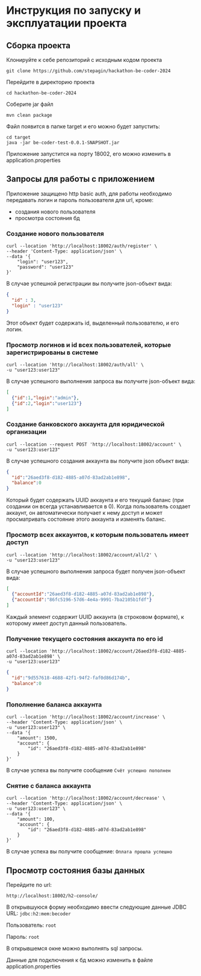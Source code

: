 # Инструкция по запуску и эксплуатации проекта

## Сборка проекта


Клонируйте к себе репозиторий с исходным кодом проекта

```shell
git clone https://github.com/stepagin/hackathon-be-coder-2024
```
Перейдите в директорию проекта

```shell
cd hackathon-be-coder-2024
```

Соберите jar файл 

```shell
mvn clean package
```

Файл появится в папке target и его можно будет запустить:

```shell
cd target
java -jar be-coder-test-0.0.1-SNAPSHOT.jar 
```

Приложение запустится на порту 18002, его можно изменить в application.properties


## Запросы для работы с приложением

Приложение защищено http basic auth, для работы необходимо передавать логин и пароль пользователя для url, кроме:

* создания нового пользователя
* просмотра состояния бд

### Создание нового пользователя
```shell
curl --location 'http://localhost:18002/auth/register' \
--header 'Content-Type: application/json' \
--data '{
    "login": "user123",
    "password": "user123"
}'
```
В случае успешной регистрации вы получите json-объект вида:
```json
{
  "id" : 3,
  "login" : "user123"
}
```

Этот объект будет содержать id, выделенный пользователю, и его логин.

### Просмотр логинов и id всех пользователей, которые зарегистрированы в системе

```shell
curl --location 'http://localhost:18002/auth/all' \
-u "user123:user123"
```

В случае успешного выполнения запроса вы получите json-объект вида:
```json
[
  {"id":1,"login":"admin"},
  {"id":2,"login":"user123"}
]
```

### Создание банковского аккаунта для юридической организации

```shell
curl --location --request POST 'http://localhost:18002/account' \
-u "user123:user123"
```
В случае успешного создания аккаунта вы получите json объект вида:

```json
{
  "id":"26aed3f8-d182-4885-a07d-83ad2ab1e898",
  "balance":0
}
```

Который будет содержать UUID аккаунта и его текущий баланс (при создании он всегда устанавливается в 0).
Когда пользователь создает аккаунт, он автоматически получает к нему доступ и может просматривать состояние этого аккаунта и изменять баланс.

### Просмотр всех аккаунтов, к которым пользователь имеет доступ

```shell
curl --location 'http://localhost:18002/account/all/2' \
-u "user123:user123"
```

В случае успешного выполнения запроса будет получен json-объект вида:
```json
[
  {"accountId":"26aed3f8-d182-4885-a07d-83ad2ab1e898"},
  {"accountId":"86fc5196-57d6-4e4a-9991-7ba2105b1fdf"}
]
```
Каждый элемент содержит UUID аккаунта (в строковом формате), к которому имеет доступ данный пользователь.
### Получение текущего состояния аккаунта по его id

```shell
curl --location 'http://localhost:18002/account/26aed3f8-d182-4885-a07d-83ad2ab1e898' \
-u "user123:user123"
```
```json
{
  "id":"9d557618-4688-42f1-94f2-faf0d86d174b",
  "balance":0
}
```

### Пополнение баланса аккаунта

```shell
curl --location 'http://localhost:18002/account/increase' \
--header 'Content-Type: application/json' \
-u "user123:user123" \
--data '{
	"amount": 1500,
    "account": {
        "id": "26aed3f8-d182-4885-a07d-83ad2ab1e898"
    }
}'
```

В случае успеха вы получите сообщение ``Счёт успешно пополнен``

### Снятие с баланса аккаунта
```shell
curl --location 'http://localhost:18002/account/decrease' \
--header 'Content-Type: application/json' \
-u "user123:user123" \
--data '{
	"amount": 100,
    "account": {
        "id": "26aed3f8-d182-4885-a07d-83ad2ab1e898"
    }
}'
```
В случае успеха вы получите сообщение: ``Оплата прошла успешно``
## Просмотр состояния базы данных

Перейдите по url:
```
http://localhost:18002/h2-console/
```
В открывшуюся форму необходимо ввести следующие данные
JDBC URL: ``jdbc:h2:mem:becoder``

Пользователь: ``root``

Пароль: ``root``

В открывшемся окне можно выполнять sql запросы.

Данные для подключения к бд можно изменить в файле application.properties